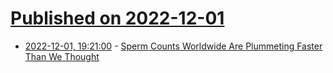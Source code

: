 # [Published on 2022-12-01](index.md)

* [2022-12-01, 19:21:00](https://science.slashdot.org/story/22/12/01/1651253/sperm-counts-worldwide-are-plummeting-faster-than-we-thought?utm_source=rss1.0mainlinkanon&utm_medium=feed) - [Sperm Counts Worldwide Are Plummeting Faster Than We Thought](https://science.slashdot.org/story/22/12/01/1651253/sperm-counts-worldwide-are-plummeting-faster-than-we-thought?utm_source=rss1.0mainlinkanon&utm_medium=feed)
